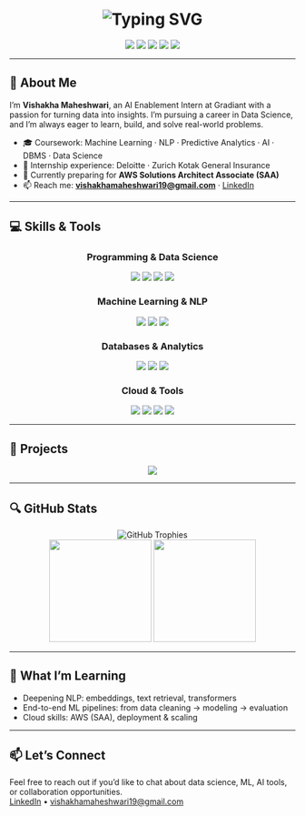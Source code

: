 <h1 align="center">
  <img src="https://readme-typing-svg.herokuapp.com?font=Fira+Code&weight=700&size=40&pause=1100&color=F4ACB7&center=true&vCenter=true&width=900&height=100&lines=Hi%2C+I'm+Vishakha+Maheshwari;Aspiring+Data+Scientist;AI+Enablement+Intern+%40+Gradiant;Turning+Data+into+Decisions+%F0%9F%8C%9A" alt="Typing SVG" />
</h1>

<div align="center">
  <img src="https://komarev.com/ghpvc/?username=CodeByVish&style=for-the-badge&color=F4ACB7" />
  <a href="https://www.linkedin.com/in/vishakha-maheshwari-7a6b9731a/"><img src="https://img.shields.io/badge/LinkedIn-F48FB1?style=for-the-badge&logo=linkedin&logoColor=white"></a>
  <a href="mailto:vishakhamaheshwari19@gmail.com"><img src="https://img.shields.io/badge/Gmail-EC407A?style=for-the-badge&logo=gmail&logoColor=white"></a>
  <a href="https://github.com/CodeByVish"><img src="https://img.shields.io/badge/GitHub-AB47BC?style=for-the-badge&logo=github&logoColor=white"></a>
  <a href="https://leetcode.com/u/vishpish/"><img src="https://img.shields.io/badge/LeetCode-FFA116?style=for-the-badge&logo=leetcode&logoColor=white" /></a>
</div>

---

## 🌸 About Me

I’m **Vishakha Maheshwari**, an AI Enablement Intern at Gradiant with a passion for turning data into insights. I’m pursuing a career in Data Science, and I’m always eager to learn, build, and solve real-world problems.

- 🎓 Coursework: Machine Learning · NLP · Predictive Analytics · AI · DBMS · Data Science  
- 💼 Internship experience: Deloitte · Zurich Kotak General Insurance  
- 🌱 Currently preparing for **AWS Solutions Architect Associate (SAA)**  
- 📫 Reach me: **vishakhamaheshwari19@gmail.com** · [LinkedIn](https://www.linkedin.com/in/vishakha-maheshwari-7a6b9731a/)

---

## 💻 Skills & Tools

<div align="center">
  <h3>Programming & Data Science</h3>
  <p>
    <img src="https://img.shields.io/badge/Python-F4ACB7?style=for-the-badge&logo=python&logoColor=white" />
    <img src="https://img.shields.io/badge/scikit--learn-F06292?style=for-the-badge&logo=scikitlearn&logoColor=white" />
    <img src="https://img.shields.io/badge/Pandas-EC407A?style=for-the-badge&logo=pandas&logoColor=white" />
    <img src="https://img.shields.io/badge/NumPy-D81B60?style=for-the-badge&logo=numpy&logoColor=white" />
  </p>

  <h3>Machine Learning & NLP</h3>
  <p>
    <img src="https://img.shields.io/badge/TensorFlow-EC407A?style=for-the-badge&logo=tensorflow&logoColor=white" />
    <img src="https://img.shields.io/badge/PyTorch-D81B60?style=for-the-badge&logo=pytorch&logoColor=white" />
    <img src="https://img.shields.io/badge/NLP-Toolkits-BA68C8?style=for-the-badge&logo=readthedocs&logoColor=white" />
  </p>

  <h3>Databases & Analytics</h3>
  <p>
    <img src="https://img.shields.io/badge/SQL-AB47BC?style=for-the-badge&logo=postgresql&logoColor=white" />
    <img src="https://img.shields.io/badge/PostgreSQL-8E24AA?style=for-the-badge&logo=postgresql&logoColor=white" />
    <img src="https://img.shields.io/badge/MySQL-7B1FA2?style=for-the-badge&logo=mysql&logoColor=white" />
  </p>

  <h3>Cloud & Tools</h3>
  <p>
    <img src="https://img.shields.io/badge/AWS-EC407A?style=for-the-badge&logo=amazon-aws&logoColor=white" />
    <img src="https://img.shields.io/badge/Git-AB47BC?style=for-the-badge&logo=git&logoColor=white" />
    <img src="https://img.shields.io/badge/Jupyter-F48FB1?style=for-the-badge&logo=jupyter&logoColor=white" />
    <img src="https://img.shields.io/badge/VSCode-F06292?style=for-the-badge&logo=visual-studio-code&logoColor=white" />
  </p>
</div>

---

## 🚀 Projects

<div align="center">
  <a href="https://github.com/CodeByVish/parsing-tool">
    <img src="https://github-readme-stats.vercel.app/api/pin/?username=CodeByVish&repo=parsing-tool&theme=rose_pine&border_color=F4ACB7" />
  </a>
  <!--
  Add more pinned project cards below like this:
  <a href="https://github.com/CodeByVish/another-repo">
    <img src="https://github-readme-stats.vercel.app/api/pin/?username=CodeByVish&repo=another-repo&theme=rose_pine&border_color=F4ACB7" />
  </a>
  -->
</div>

---

## 🔍 GitHub Stats

<div align="center">
  <img src="https://github-profile-trophy.vercel.app/?username=CodeByVish&theme=onedark&row=1&column=6&margin-w=15&margin-h=15" alt="GitHub Trophies" />
</div>

<div align="center">
  <img height="180em" src="https://github-readme-stats.vercel.app/api?username=CodeByVish&show_icons=true&hide_border=true&count_private=false&include_all_commits=true&theme=rose_pine&title_color=F4ACB7" />
  <img height="180em" src="https://github-readme-stats.vercel.app/api/top-langs/?username=CodeByVish&hide_border=true&layout=compact&theme=rose_pine&title_color=F4ACB7" />
</div>

---

## 🎯 What I’m Learning

- Deepening NLP: embeddings, text retrieval, transformers  
- End-to-end ML pipelines: from data cleaning → modeling → evaluation  
- Cloud skills: AWS (SAA), deployment & scaling  

---

## 📫 Let’s Connect

Feel free to reach out if you’d like to chat about data science, ML, AI tools, or collaboration opportunities.  
[LinkedIn](https://www.linkedin.com/in/vishakha-maheshwari-7a6b9731a/) • vishakhamaheshwari19@gmail.com


